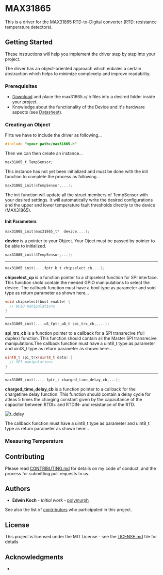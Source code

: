 # MAX31865

This is a driver for the [MAX31865](https://www.maximintegrated.com/en/products/interface/sensor-interface/MAX31865.html) RTD-to-Digital converter (RTD: resistance temperature detectors).



## Getting Started

These instructions will help you implement the driver step by step into your project.

The driver has an object-oriented approach which enbales a certain abstraction which helps to minimize complexety and improve readability.

### Prerequisites
* [Download](https://github.com/polymurph/MAX31865/archive/master.zip) and place the max31865.c/.h files into a desired folder inside your project.
* Knowledge about the functionality of the Device and it's hardware aspects (see [Datasheet](https://datasheets.maximintegrated.com/en/ds/MAX31865.pdf)).

### Creating an Object

Firts we have to include the driver as following...
```c
#include "<your path>/max31865.h"
```
Then we can then create an instance...

```c
max31865_t TempSensor;
```
This instance has not yet been initialized and must be done with the init function to complete the process as following...
```c
max31865_init(&TempSensor,...);
```
The init function will update all the struct members of TempSensor with your desired settings. It will automatically write the desired configurations and the upper and lower temperature fault thresholds directly to the device (MAX31865).

#### Init Parameters
```c
max31865_init(max31865_t*  device,...);
```
**device** is a pointer to your Object. Your Oject must be passed by pointer to be able to initialized.
```c
max31865_init(&TempSensor,...);
```
-----

```c
max31865_init(...,fptr_b_t chipselect_cb,...);
```
**chipselect_cp** is a function pointer to a chipselect function for SPI interface. This function shold contain the needed GPIO manipulations to select the device. The callback function must have a bool type as parameter and void type as return parameter as shown here...

```c
void chipselect(boot enable) {
  // GPIO manipulations
}
```

-----

```c
max31865_init(...,u8_fptr_u8_t spi_trx_cb,,...);
```
**spi_trx_cb** is a function pointer to a callback for a SPI transrecive (full duplex) function. This function should contain all the Master SPI transrecive manipulations.The callback function must have a uint8_t type as parameter and uint8_t type as return parameter as shown here... 
```c
uint8_t spi_trx(uint8_t data) {
  // SPI manipulations
}
```

----

```c
max31865_init(..., fptr_t charged_time_delay_cb,...);
```
**charged_time_delay_cb** is a function pointer to a callback for the chargetime delay function. This function should contain a delay cycle for atleas 5 times the charging constant given by the capacitance of the capacitor between RTDI+ and RTDIN- and resistance of the RTD.

![t_delay](https://github.com/polymurph/MAX31865/t_delay.png)

The callback function must have a uint8_t type as parameter and uint8_t type as return parameter as shown here... 









 

### Measuring Temperature


## Contributing

Please read [CONTRIBUTING.md]() for details on my code of conduct, and the process for submitting pull requests to us.

## Authors

* **Edwin Koch** - *Initial work* - [polymurph](https://github.com/polymurph)

See also the list of [contributors](https://github.com/polymurph/MAX31865/graphs/contributors) who participated in this project.

## License

This project is licensed under the MIT License - see the [LICENSE.md](LICENSE.md) file for details

## Acknowledgments
* 
